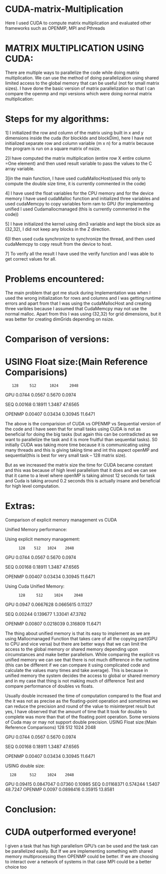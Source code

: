 # CUDA-matrix-Multiplication
Here I used CUDA to compute matrix multiplication and evaluated other frameworks such as OPENMP, MPI and Pthreads






# MATRIX MULTIPLICATION USING CUDA:

There are multiple ways to parallelize the code while doing matrix multiplication. We can 
use the method of doing parallelization using shared limited access to the global memory 
that can be useful (not for small matrix sizes). I have done the basic version of matrix 
parallelization so that I can compare the openmp and mpi versions which were doing 
normal matrix multiplication:

# Steps for my algorithms:

1] I initialized the row and column of the matrix using built in x and y dimensions inside the 
cuda (for blockIdx and blockDim), here I have not initialized separate row and column
variable (m x n) for a matrix because the program is run on a square matrix of nsize.

2]I have computed the matrix multiplication (entire row X entire column =One element) and 
then used result variable to pass the values to the C array variable.

3]in the main function, I have used cudaMallocHost(used this only to compute the double 
size time, it is currently commented in the code)

4] I have used the float variables for the CPU memory and for the device memory I have 
used cudaMalloc function and initialized three variables and used cudaMemcpy to copy 
variables form ram to GPU (for implementing unified I used Cudamallocmanaged (this is 
currently commented in the code))

5] I have initialized the kernel using dim3 variable and kept the block size as (32,32), I did 
not keep any blocks in the Z direction.

6]I then used cuda synchronize to synchronize the thread, and then used cudaMemcpy to 
copy result from the device to host.

7] To verify all the result I have used the verify function and I was able to get correct values 
for all.

# Problems encountered:

The main problem that got me stuck during Implementation was when I used the wrong 
initialization for rows and columns and I was getting runtime errors and apart from that I 
was using the cudaMallocHost and creating three varibles because I assumed that 
CudaMemcpy may not use the normal malloc. Apart from this I was using (32,32) for grid 
dimensions, but it was better for creating dimGrids depending on nsize.
# Comparison of versions:

# USING Float size:(Main Reference Comparisions)
       128     512      1024     2048

GPU   0.0744   0.0567   0.5670  0.0974

SEQ   0.00168 0.18911 1.3487 47.6565

OPENMP 0.00407 0.03434 0.30945 11.6471



The above is the comparision of CUDA vs OPENMP vs Sequential version of the code and I 
have seen that for small tasks using CUDA is not as beneficial for doing the big tasks (but 
again this can be contradicted as we want to parallelize the task and it is more fruitful than
sequential tasks). S0 initially CUDA was taking more time because it is communicating using 
many threads and this is giving taking time and int this aspect openMP and sequential(this is 
best for very small task – 128 matrix size). 

But as we increased the matrix size the time for CUDA became constant and this was 
because of high level parallelism that it does and we can see that it came to a level where 
openMP is taking almost 12 seconds for task and Cuda is taking around 0.2 seconds this is 
actually insane and beneficial for high level computation. 

# Extras:

Comparison of explicit memory management vs CUDA 

Unified Memory performance:

Using explicit memory management:

          128    512   1024    2048

GPU     0.0744 0.0567 0.5670 0.0974

SEQ     0.00168 0.18911 1.3487 47.6565

OPENMP  0.00407 0.03434 0.30945 11.6471



Using Cuda Unified Memory:

          128     512     1024     2048

GPU    0.0947 0.0667628 0.0665615 0.11327

SEQ    0.00244 0.139677 1.33041 47.3782

OPENMP 0.00807 0.0218039 0.316809 11.6471

The thing about unified memory is that its easy to implement as we are using 
Mallocmanaged Function that takes care of all the copying part(GPU to CPU and vice versa)
but there are better ways that we can limit the access to the global memory or shared 
memory depending upon circumstances and make better parallelism. While comparing the 
explicit vs unified memory we can see that there is not much difference in the runtime (this 
can be different if we can compare it using complicated code and calculate the values many 
times and take average). This is because in unified memory the system decides the access to 
global or shared memory and in my case that thing is not making much of difference
Test and compare performance of doubles vs floats.

Usually double increased the time of computation compared to the float and the it was not 
as precise as the floating-point operation and sometimes we can reduce the precision and 
round of the value to misinterpret result but yes, I have observed that the amount of time 
that It took for double to complete was more than that of the floating point operation.
Some versions of Cuda may or may not support double precision.
USING Float size:(Main Reference Comparisons)
        128     512      1024    2048
        
GPU   0.0744   0.0567  0.5670  0.0974

SEQ   0.00168  0.18911 1.3487 47.6565

OPENMP 0.00407 0.03434 0.30945 11.6471

USING double size:

      128      512     1024    2048
GPU  0.09415 0.0847047 0.07360 0.10985
SEQ  0.01168371 0.574244 1.5407 48.7247
OPENMP  0.0097 0.0898416 0.35915 13.8581

# Conclusion:

# CUDA outperformed everyone!

I given a task that has high parallelism GPU’s can be used and the task can be parallelized 
easily. But If we are implementing something with shared memory multiprocessing then 
OPENMP could be better. If we are choosing to interact over a network of systems in that
case MPI could be a better choice too














